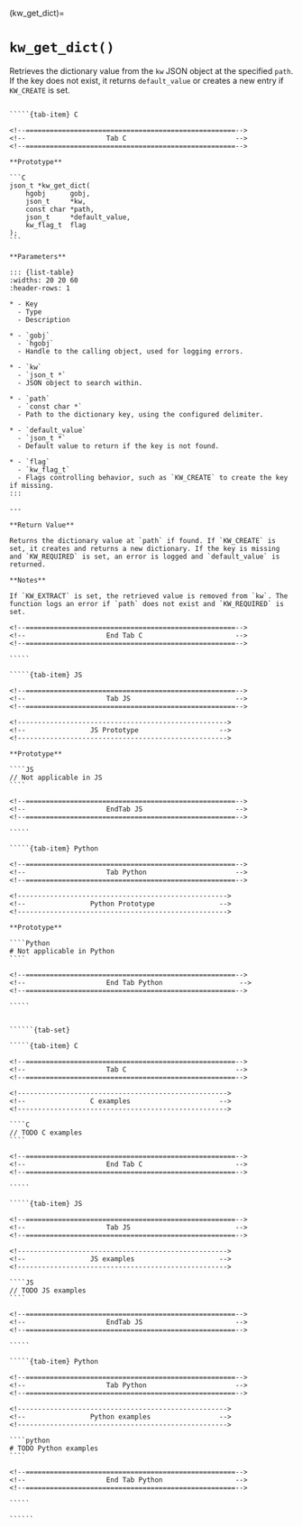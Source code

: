 <!-- ============================================================== -->
(kw_get_dict)=
# `kw_get_dict()`
<!-- ============================================================== -->

Retrieves the dictionary value from the `kw` JSON object at the specified `path`. If the key does not exist, it returns `default_value` or creates a new entry if `KW_CREATE` is set.

<!------------------------------------------------------------>
<!--                    Prototypes                          -->
<!------------------------------------------------------------>

``````{tab-set}

`````{tab-item} C

<!--====================================================-->
<!--                    Tab C                           -->
<!--====================================================-->

**Prototype**

```C
json_t *kw_get_dict(
    hgobj      gobj,
    json_t     *kw,
    const char *path,
    json_t     *default_value,
    kw_flag_t  flag
);
```

**Parameters**

::: {list-table}
:widths: 20 20 60
:header-rows: 1

* - Key
  - Type
  - Description

* - `gobj`
  - `hgobj`
  - Handle to the calling object, used for logging errors.

* - `kw`
  - `json_t *`
  - JSON object to search within.

* - `path`
  - `const char *`
  - Path to the dictionary key, using the configured delimiter.

* - `default_value`
  - `json_t *`
  - Default value to return if the key is not found.

* - `flag`
  - `kw_flag_t`
  - Flags controlling behavior, such as `KW_CREATE` to create the key if missing.
:::

---

**Return Value**

Returns the dictionary value at `path` if found. If `KW_CREATE` is set, it creates and returns a new dictionary. If the key is missing and `KW_REQUIRED` is set, an error is logged and `default_value` is returned.

**Notes**

If `KW_EXTRACT` is set, the retrieved value is removed from `kw`. The function logs an error if `path` does not exist and `KW_REQUIRED` is set.

<!--====================================================-->
<!--                    End Tab C                       -->
<!--====================================================-->

`````

`````{tab-item} JS

<!--====================================================-->
<!--                    Tab JS                          -->
<!--====================================================-->

<!---------------------------------------------------->
<!--                JS Prototype                    -->
<!---------------------------------------------------->

**Prototype**

````JS
// Not applicable in JS
````

<!--====================================================-->
<!--                    EndTab JS                       -->
<!--====================================================-->

`````

`````{tab-item} Python

<!--====================================================-->
<!--                    Tab Python                      -->
<!--====================================================-->

<!---------------------------------------------------->
<!--                Python Prototype                -->
<!---------------------------------------------------->

**Prototype**

````Python
# Not applicable in Python
````

<!--====================================================-->
<!--                    End Tab Python                   -->
<!--====================================================-->

`````

``````

<!------------------------------------------------------------>
<!--                    Examples                            -->
<!------------------------------------------------------------>

```````{dropdown} Examples

``````{tab-set}

`````{tab-item} C

<!--====================================================-->
<!--                    Tab C                           -->
<!--====================================================-->

<!---------------------------------------------------->
<!--                C examples                      -->
<!---------------------------------------------------->

````C
// TODO C examples
````

<!--====================================================-->
<!--                    End Tab C                       -->
<!--====================================================-->

`````

`````{tab-item} JS

<!--====================================================-->
<!--                    Tab JS                          -->
<!--====================================================-->

<!---------------------------------------------------->
<!--                JS examples                     -->
<!---------------------------------------------------->

````JS
// TODO JS examples
````

<!--====================================================-->
<!--                    EndTab JS                       -->
<!--====================================================-->

`````

`````{tab-item} Python

<!--====================================================-->
<!--                    Tab Python                      -->
<!--====================================================-->

<!---------------------------------------------------->
<!--                Python examples                 -->
<!---------------------------------------------------->

````python
# TODO Python examples
````

<!--====================================================-->
<!--                    End Tab Python                  -->
<!--====================================================-->

`````

``````

```````

